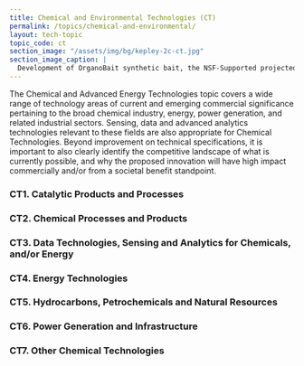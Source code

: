 ```yaml
---
title: Chemical and Environmental Technologies (CT)
permalink: /topics/chemical-and-environmental/
layout: tech-topic
topic_code: ct
section_image: "/assets/img/bg/kepley-2c-ct.jpg"
section_image_caption: |
  Development of OrganoBait synthetic bait, the NSF-Supported projected from [Kepley BioSystems]({{ site.baseurl }}/awardees/phase-2/details/?company=kepley-biosystems-incorporated#kepley-biosystems-incorporated) to provide an ocean-restorative alternative bait product
---
```



The Chemical and Advanced Energy Technologies topic covers a wide range of technology areas of current and emerging commercial significance pertaining to the broad chemical industry, energy, power generation, and related industrial sectors. Sensing, data and advanced analytics technologies relevant to these fields are also appropriate for Chemical Technologies. Beyond improvement on technical specifications, it is important to also clearly identify the competitive landscape of what is currently possible, and why the proposed innovation will have high impact commercially and/or from a societal benefit standpoint.  

### CT1. Catalytic Products and Processes

### CT2. Chemical Processes and Products

### CT3. Data Technologies, Sensing and Analytics for Chemicals, and/or Energy

### CT4. Energy Technologies

### CT5. Hydrocarbons, Petrochemicals and Natural Resources

### CT6. Power Generation and Infrastructure

### CT7. Other Chemical Technologies

